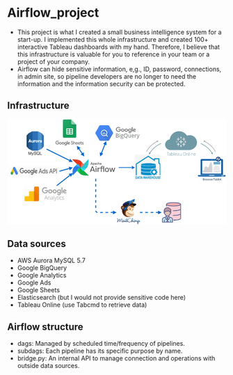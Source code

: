 # Airflow_project
- This project is what I created a small business intelligence system for a start-up. I implemented this whole infrastructure and created 100+ interactive Tableau dashboards with my hand. Therefore, I believe that this infrastructure is valuable for you to reference in your team or a project of your company.
- Airflow can hide sensitive information, e,g., ID, password, connections, in admin site, so pipeline developers are no longer to need the information and the information security can be protected.


## Infrastructure
![flow chart](https://github.com/Auphie/Airflow_project/blob/main/Airflow_project.png)


## Data sources
- AWS Aurora MySQL 5.7
- Google BigQuery
- Google Analytics
- Google Ads
- Google Sheets
- Elasticsearch (but I would not provide sensitive code here)
- Tableau Online (use Tabcmd to retrieve data)


## Airflow structure
* dags: Managed by scheduled time/frequency of pipelines.
* subdags: Each pipeline has its specific purpose by name.
* bridge.py: An internal API to manage connection and operations with outside data sources.
